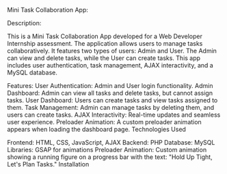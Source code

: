 Mini Task Collaboration App:

Description:

This is a Mini Task Collaboration App developed for a Web Developer Internship assessment. The application allows users to manage tasks collaboratively. It features two types of users: Admin and User. The Admin can view and delete tasks, while the User can create tasks. This app includes user authentication, task management, AJAX interactivity, and a MySQL database.

Features: User Authentication: Admin and User login functionality. Admin Dashboard: Admin can view all tasks and delete tasks, but cannot assign tasks. User Dashboard: Users can create tasks and view tasks assigned to them. Task Management: Admin can manage tasks by deleting them, and users can create tasks. AJAX Interactivity: Real-time updates and seamless user experience. Preloader Animation: A custom preloader animation appears when loading the dashboard page. Technologies Used

Frontend: HTML, CSS, JavaScript, AJAX Backend: PHP Database: MySQL Libraries: GSAP for animations Preloader Animation: Custom animation showing a running figure on a progress bar with the text: "Hold Up Tight, Let's Plan Tasks." Installation
